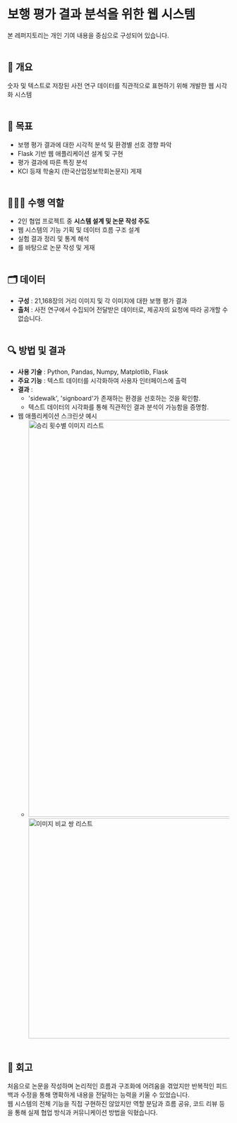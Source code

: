 # 보행 평가 결과 분석을 위한 웹 시스템
본 레퍼지토리는 개인 기여 내용을 중심으로 구성되어 있습니다.
<br><br>

## 💬 개요
숫자 및 텍스트로 저장된 사전 연구 데이터를 직관적으로 표현하기 위해 개발한 웹 시각화 시스템
<br><br>

## 📌 목표
- 보행 평가 결과에 대한 시각적 분석 및 환경별 선호 경향 파악
- Flask 기반 웹 애플리케이션 설계 및 구현
- 평가 결과에 따른 특징 분석
- KCI 등재 학술지 (한국산업정보학회논문지) 게재
<br><br>

## 🙋🏻‍♀️ 수행 역할
- 2인 협업 프로젝트 중 **시스템 설계 및 논문 작성 주도**
- 웹 시스템의 기능 기획 및 데이터 흐름 구조 설계
- 실험 결과 정리 및 통계 해석
- 를 바탕으로 논문 작성 및 게재
<br><br>

## 🗂️ 데이터
- **구성** : 21,168장의 거리 이미지 및 각 이미지에 대한 보행 평가 결과 <br>
- **출처** : 사전 연구에서 수집되어 전달받은 데이터로, 제공자의 요청에 따라 공개할 수 없습니다.
<br><br>

## 🔍 방법 및 결과
- **사용 기술** : Python, Pandas, Numpy, Matplotlib, Flask
- **주요 기능** : 텍스트 데이터를 시각화하여 사용자 인터페이스에 출력
- **결과** :
  - 'sidewalk', 'signboard'가 존재하는 환경을 선호하는 것을 확인함.
  - 텍스트 데이터의 시각화를 통해 직관적인 결과 분석이 가능함을 증명함.
- 웹 애플리케이션 스크린샷 예시
  - <img width="500" height="900" alt="승리 횟수별 이미지 리스트" src="https://github.com/user-attachments/assets/e1907203-2d11-4c68-823e-ac2ec370a57b" /> <img width="500" height="500" alt="이미지 비교 쌍 리스트" src="https://github.com/user-attachments/assets/a2169f70-c863-417d-9142-ec6a967ab2ae" />
<br><br>

## 🔁 회고
처음으로 논문을 작성하며 논리적인 흐름과 구조화에 어려움을 겪었지만 반복적인 피드백과 수정을 통해 명확하게 내용을 전달하는 능력을 키울 수 있었습니다.<br>
웹 시스템의 전체 기능을 직접 구현하진 않았지만 역할 분담과 흐름 공유, 코드 리뷰 등을 통해 실제 협업 방식과 커뮤니케이션 방법을 익혔습니다.
